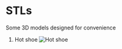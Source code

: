 # STLs
Some 3D models designed for convenience
1. Hot shoe
![Hot shoe](https://user-images.githubusercontent.com/46516907/177251475-3f662c42-51ed-46b5-8d44-af4ad64740f3.png!/scale/40)
